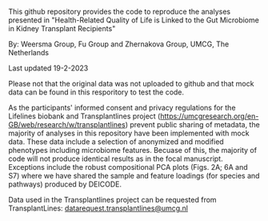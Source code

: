 This github repository provides the code to reproduce the analyses presented in "Health-Related Quality of Life is Linked to the Gut Microbiome in Kidney Transplant Recipients"

By: Weersma Group, Fu Group and Zhernakova Group, UMCG, The Netherlands

Last updated 19-2-2023

Please not that the original data was not uploaded to github and that mock data can be found in this resporitory to test the code. 

As the participants' informed consent and privacy regulations for the Lifelines biobank and Transplantlines project (https://umcgresearch.org/en-GB/web/research/w/transplantlines) prevent public sharing of metadata, the majority of analyses in this repository have been implemented with mock data. These data include a selection of anonymized and modified phenotypes including microbiome features. Becuase of this, the majority of code will not produce identical results as in the focal manuscript. Exceptions include the robust compositional PCA plots (Figs. 2A; 6A and S7) where we have shared the sample and feature loadings (for species and pathways) produced by DEICODE.

Data used in the Transplantlines project can be requested from TransplantLines: datarequest.transplantlines@umcg.nl
